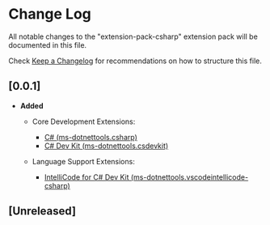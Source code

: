 # Change Log

All notable changes to the "extension-pack-csharp" extension pack will be documented in this file.

Check [Keep a Changelog](http://keepachangelog.com/) for recommendations on how to structure this file.

## [0.0.1]

- **Added**
  - Core Development Extensions:
    - [C# (ms-dotnettools.csharp)](https://marketplace.visualstudio.com/items?itemName=ms-dotnettools.csharp)
    - [C# Dev Kit (ms-dotnettools.csdevkit)](https://marketplace.visualstudio.com/items?itemName=ms-dotnettools.csdevkit)

  - Language Support Extensions:
    - [IntelliCode for C# Dev Kit (ms-dotnettools.vscodeintellicode-csharp)](https://marketplace.visualstudio.com/items?itemName=ms-dotnettools.vscodeintellicode-csharp)

## [Unreleased]
